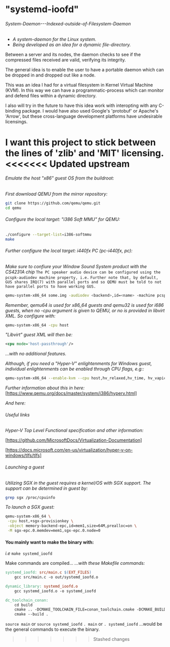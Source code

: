 # "systemd-ioofd"

###### _System-Daemon---Indexed-outside-of-Filesystem-Daemon_

- _A system-daemon for the Linux system._
- _Being developed as an idea for a dynamic file-directory._

Between a server and its nodes, the daemon checks to see if the compressed files received are valid, verifying its integrity.

The general idea is to enable the user to have a portable daemon which can be dropped in and dropped out like a node.

This was an idea I had for a virtual filesystem in Kernel Virtual Machine (KVM).
In this way we can have a programmatic-process which can monitor and defend files within a dynamic directory.

I also will try in the future to have this idea work with interopting with any C-binding package.
I would have also used Google's 'protobuf' or Apache's 'Arrow', but these cross-language development platforms have undesirable licensings.

I want this project to stick between the lines of 'zlib' and 'MIT' licensing.
<<<<<<< Updated upstream
=======

###### _Emulate the host "x86" guest OS from the buildroot:_

_First download QEMU from the mirror repository:_

```Bash
git clone https://github.com/qemu/qemu.git
cd qemu
```

###### _Configure the local target: "i386 Soft MMU"_ for QEMU:

```Bash
./configure --target-list=i386-softmmu
make
```

###### _Further configure the local target: i440fx PC (pc-i440fx, pc):_

_Make sure to confiure your Window Sound System product with the CS4231A chip_
`The PC speaker audio device can be configured using the pcspk-audiodev machine property, i.e.`
`Further note that, by default, GUS shares IRQ(7) with parallel ports and so QEMU must be told to not have parallel ports to have working GUS.`

```bash
qemu-system-x86_64 some.img -audiodev <backend>,id=<name> -machine pcspk-audiodev=<name>
```

_Remember, qemu64 is used for x86_64 guests and qemu32 is used for i686 guests, when no -cpu argument is given to QEMU, or no <cpu> is provided in libvirt XML. So configure with:_

```bash
qemu-system-x86_64 -cpu host
```

_"Libvirt" guest XML will then be:_

```xml
<cpu mode='host-passthrough'/>
```

_...with no additional features._

_Although, if you need a "Hyper-V" enlightenments for Windows guest, individual enlightenments can be enabled through CPU flags, e.g::_

```bash
qemu-system-x86_64 --enable-kvm --cpu host,hv_relaxed,hv_time, hv_vapic, hv_synic, hv_runtime, hv_stimer, hv_syndbg
```

_Further information about this in here:_
[https://www.qemu.org/docs/master/system/i386/hyperv.html]

_And here:_

###### Useful links

_Hyper-V Top Level Functional specification and other information:_

[https://github.com/MicrosoftDocs/Virtualization-Documentation]

[https://docs.microsoft.com/en-us/virtualization/hyper-v-on-windows/tlfs/tlfs]

###### Launching a guest

_Utilizing SGX in the guest requires a kernel/OS with SGX support. The support can be determined in guest by:_

```bash
grep sgx /proc/cpuinfo
```

_To launch a SGX guest:_

```bash
qemu-system-x86_64 \
 -cpu host,+sgx-provisionkey \
 -object memory-backend-epc,id=mem1,size=64M,prealloc=on \
 -M sgx-epc.0.memdev=mem1,sgx-epc.0.node=0
```

#### You mainly want to make the binary with:

_i.e_ `make systemd_ioofd`

Make commands are compiled...
_...with these Makefile commands:_

```Makefile
systemd_ioofd: src/main.c $(EXT_FILES)
	gcc src/main.c -o out/systemd_ioofd.o

dynamic_library: systemd_ioofd.o
	gcc systemd_ioofd.o -o systemd_ioofd

dc_toolchain_conan:
	cd build
	cmake .. -DCMAKE_TOOLCHAIN_FILE=conan_toolchain.cmake -DCMAKE_BUILD_TYPE=Release
	cmake --build .
```

`source main` or `source systemd_ioofd`
`. main` or `. systemd_ioofd`
...would be the general commands to execute the binary.
>>>>>>> Stashed changes
